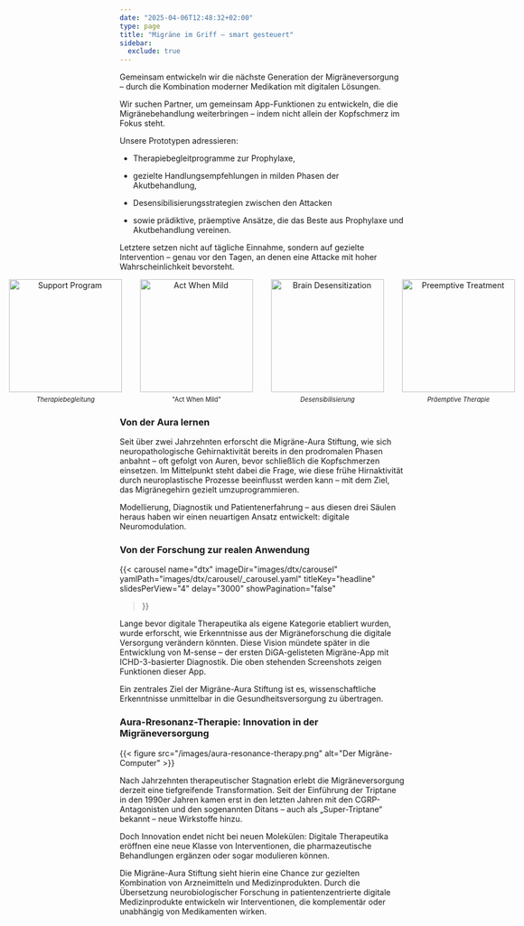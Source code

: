 ```yaml
---
date: "2025-04-06T12:48:32+02:00"
type: page
title: "Migräne im Griff – smart gesteuert"
sidebar:
  exclude: true
---
```


Gemeinsam entwickeln wir die nächste Generation der Migräneversorgung – durch die Kombination moderner Medikation mit digitalen Lösungen.

Wir suchen Partner, um gemeinsam App-Funktionen zu entwickeln, die die Migränebehandlung weiterbringen – indem nicht allein der Kopfschmerz im Fokus steht.

Unsere Prototypen adressieren:

- Therapiebegleitprogramme zur Prophylaxe,

- gezielte Handlungsempfehlungen in milden Phasen der Akutbehandlung,

- Desensibilisierungsstrategien zwischen den Attacken

- sowie prädiktive, präemptive Ansätze, die das Beste aus Prophylaxe und Akutbehandlung vereinen.

Letztere setzen nicht auf tägliche Einnahme, sondern auf gezielte Intervention – genau vor den Tagen, an denen eine Attacke mit hoher Wahrscheinlichkeit bevorsteht.




<div style="display: flex; justify-content: center; gap: 2rem;">
  <figure style="margin: 0; text-align: center;">
    <img
      src="/images/pop.png"
      style="width: 200px; height: auto;"
      alt="Support Program" />
    <figcaption style="font-size: 0.8em; margin-top: 0.5em;">
      <i>Therapiebegleitung</i>
    </figcaption>
  </figure>

  <figure style="margin: 0; text-align: center;">
    <img
      src="/images/act-when-mild.png"
      style="width: 200px; height: auto;"
      alt="Act When Mild" />
    <figcaption style="font-size: 0.8em; margin-top: 0.5em;">
        "Act When Mild"
    </figcaption>
  </figure>

  <figure style="margin: 0; text-align: center;">
    <img
      src="/images/desensitization.png"
      style="width: 200px; height: auto;"
      alt="Brain Desensitization" />
    <figcaption style="font-size: 0.8em; margin-top: 0.5em;">
      <i>Desensibilisierung</i>
    </figcaption>
  </figure>

  <figure style="margin: 0; text-align: center;">
    <img
      src="/images/preemptive.png"
      style="width: 200px; height: auto;"
      alt="Preemptive Treatment" />
    <figcaption style="font-size: 0.8em; margin-top: 0.5em;">
        <i>Präemptive Therapie</i>
    </figcaption>
  </figure>
</div>

<div class="hx-mt-6"></div>



### Von der Aura lernen

Seit über zwei Jahrzehnten erforscht die Migräne-Aura Stiftung, wie sich neuropathologische Gehirnaktivität bereits in den prodromalen Phasen anbahnt – oft gefolgt von Auren, bevor schließlich die Kopfschmerzen einsetzen.
Im Mittelpunkt steht dabei die Frage, wie diese frühe Hirnaktivität durch neuroplastische Prozesse beeinflusst werden kann – mit dem Ziel, das Migränegehirn gezielt umzuprogrammieren.

Modellierung, Diagnostik und Patientenerfahrung – aus diesen drei Säulen heraus haben wir einen neuartigen Ansatz entwickelt: digitale Neuromodulation.

### Von der Forschung zur realen Anwendung

{{< carousel
  name="dtx"
  imageDir="images/dtx/carousel"
  yamlPath="images/dtx/carousel/_carousel.yaml"
  titleKey="headline"
  slidesPerView="4"
  delay="3000"
  showPagination="false"
>}}


Lange bevor digitale Therapeutika als eigene Kategorie etabliert wurden, wurde erforscht, wie Erkenntnisse aus der Migräneforschung die digitale Versorgung verändern könnten.
Diese Vision mündete später in die Entwicklung von M-sense – der ersten DiGA-gelisteten Migräne-App mit ICHD-3-basierter Diagnostik. Die oben stehenden Screenshots zeigen Funktionen dieser App.

Ein zentrales Ziel der Migräne-Aura Stiftung ist es, wissenschaftliche Erkenntnisse unmittelbar in die Gesundheitsversorgung zu übertragen.

### Aura-Rresonanz-Therapie: Innovation in der Migräneversorgung

{{< figure src="/images/aura-resonance-therapy.png" alt="Der Migräne-Computer" >}}

Nach Jahrzehnten therapeutischer Stagnation erlebt die Migräneversorgung derzeit eine tiefgreifende Transformation.
Seit der Einführung der Triptane in den 1990er Jahren kamen erst in den letzten Jahren mit den CGRP-Antagonisten und den sogenannten Ditans – auch als „Super-Triptane“ bekannt – neue Wirkstoffe hinzu.

Doch Innovation endet nicht bei neuen Molekülen:
Digitale Therapeutika eröffnen eine neue Klasse von Interventionen, die pharmazeutische Behandlungen ergänzen oder sogar modulieren können.

Die Migräne-Aura Stiftung sieht hierin eine Chance zur gezielten Kombination von Arzneimitteln und Medizinprodukten.
Durch die Übersetzung neurobiologischer Forschung in patientenzentrierte digitale Medizinprodukte entwickeln wir Interventionen, die komplementär oder unabhängig von Medikamenten wirken.
